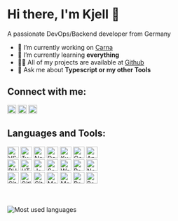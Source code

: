 # Hi there, I'm Kjell 👋

A passionate DevOps/Backend developer from Germany

- 🔭 I’m currently working on [Carna](https://www.npmjs.com/package/carna)
- 🌱 I’m currently learning **everything**
- 👨‍💻 All of my projects are available at [Github](https://github.com/kettil)
- 💬 Ask me about **Typescript or my other Tools**

## Connect with me:

<a href="https://twitter.com/realkettil"><img alt="Twitter" height="20px" src="https://www.vectorlogo.zone/logos/twitter/twitter-official.svg" /></a>
<a href="https://de.linkedin.com/in/kjell-diessel-b287a012a"><img alt="LinkIn" height="20px" src="https://www.vectorlogo.zone/logos/linkedin/linkedin-icon.svg" /></a>
<a href="https://www.xing.com/profile/Kjell_Diessel"><img alt="Xing" height="20px" src="https://www.vectorlogo.zone/logos/xing/xing-icon.svg" /></a>

## Languages and Tools:

<img alt="VS Code" height="26px" src="https://www.vectorlogo.zone/logos/visualstudio_code/visualstudio_code-icon.svg" />
<img alt="TypeScript" height="26px" src="https://www.vectorlogo.zone/logos/typescriptlang/typescriptlang-icon.svg" />
<img alt="Node.js" height="26px" src="https://www.vectorlogo.zone/logos/nodejs/nodejs-icon.svg" />
<img alt="Docker" height="26px" src="https://www.vectorlogo.zone/logos/docker/docker-icon.svg" />
<img alt="Kubernetes" height="26px" src="https://www.vectorlogo.zone/logos/kubernetes/kubernetes-icon.svg" />
<img alt="Google Cloud" height="26px" src="https://www.vectorlogo.zone/logos/google_cloud/google_cloud-icon.svg" />
<img alt="Apple" height="26px" src="https://www.vectorlogo.zone/logos/apple/apple-icon.svg" />

<br>

<img alt="PHP" height="26px" src="https://www.vectorlogo.zone/logos/php/php-icon.svg" />
<img alt="HTML" height="26px" src="https://www.vectorlogo.zone/logos/w3_html5/w3_html5-icon.svg" />
<img alt="JavaScript" height="26px" src="https://www.vectorlogo.zone/logos/javascript/javascript-icon.svg" />
<img alt="Sass" height="26px" src="https://www.vectorlogo.zone/logos/sass-lang/sass-lang-icon.svg" />
<img alt="Webpack" height="26px" src="https://www.vectorlogo.zone/logos/js_webpack/js_webpack-icon.svg" />
<img alt="React.js" height="26px" src="https://www.vectorlogo.zone/logos/reactjs/reactjs-icon.svg" />
<img alt="Next.js" height="26px" src="https://www.vectorlogo.zone/logos/nestjs/nestjs-icon.svg" />

<br>

<img alt="Git" height="26px" src="https://www.vectorlogo.zone/logos/git-scm/git-scm-icon.svg" />
<img alt="Gitlab" height="26px" src="https://www.vectorlogo.zone/logos/gitlab/gitlab-icon.svg" />
<img alt="Github" height="26px" src="https://www.vectorlogo.zone/logos/github/github-icon.svg" />
<img alt="MongoDB" height="26px" src="https://www.vectorlogo.zone/logos/mongodb/mongodb-icon.svg" />
<img alt="MariaDB" height="26px" src="https://www.vectorlogo.zone/logos/mariadb/mariadb-icon.svg" />
<img alt="Redis" height="26px" src="https://www.vectorlogo.zone/logos/redis/redis-icon.svg" />
<img alt="Bash" height="26px" src="https://www.vectorlogo.zone/logos/gnu_bash/gnu_bash-icon.svg" />

<br>
<br>
<br>

![Most used languages](https://github-readme-stats.vercel.app/api/top-langs/?username=kettil&layout=compact)

<!--
![Github stats](https://github-readme-stats.vercel.app/api?username=kettil&show_icons=true)
-->
